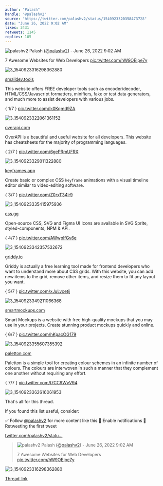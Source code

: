 ```yaml
---
author: "Palash"
handle: "@palashv2"
source: "https://twitter.com/palashv2/status/1540923320358473728"
date: "June 26, 2022 9:02 AM"
likes: 3431
retweets: 1145
replies: 105
---
```

![palashv2](https://pbs.twimg.com/profile_images/1435103134842454016/DfF093MF_normal.jpg)
Palash ([@palashv2](https://twitter.com/palashv2)) - June 26, 2022 9:02 AM

7 Awesome Websites for Web Developers [pic.twitter.com/hW9OElpe7y](https://twitter.com/palashv2/status/1540923320358473728/photo/1)

![3_1540923316298362880](https://pbs.twimg.com/media/FWJ1l44UsAAeT0b.jpg)

[smalldev.tools](https://smalldev.tools/)

This website offers FREE developer tools such as encoder/decoder, HTML/CSS/Javascript formatters, minifiers, fake or test data generators, and much more to assist developers with various jobs.

{ 1/7 } [pic.twitter.com/lk0Kqmd9ZA](https://twitter.com/palashv2/status/1540923327161675777/photo/1)

![3_1540923322061361152](https://pbs.twimg.com/media/FWJ1mOWVEAAygE0.jpg)

[overapi.com](https://overapi.com/)

OverAPI is a beautiful and useful website for all developers. This website has cheatsheets for the majority of programming languages.

{ 2/7 } [pic.twitter.com/6gePRmUFRX](https://twitter.com/palashv2/status/1540923333645987840/photo/1)

![3_1540923329011322880](https://pbs.twimg.com/media/FWJ1moPVEAAwzUn.jpg)

[keyframes.app](https://keyframes.app/)

Create basic or complex CSS `keyframe` animations with a visual timeline editor similar to video-editing software.

{ 3/7 } [pic.twitter.com/Z0rxT34lr9](https://twitter.com/palashv2/status/1540923340302327808/photo/1)

![3_1540923335415975936](https://pbs.twimg.com/media/FWJ1nAGUUAAGzlU.jpg)

[css.gg](https://css.gg/)

Open-source CSS, SVG and Figma UI Icons are available in SVG Sprite, styled-components, NPM & API.

{ 4/7 } [pic.twitter.com/AWwplfGv6e](https://twitter.com/palashv2/status/1540923347210346496/photo/1)

![3_1540923342357532672](https://pbs.twimg.com/media/FWJ1nZ9UEAA6Oin.jpg)

[griddy.io](https://griddy.io/)

Griddy is actually a free learning tool made for frontend developers who want to understand more about CSS grids. With this website, you can add new items to the grid, remove other items, and resize them to fit any layout you want.

{ 5/7 } [pic.twitter.com/xJuLvcetij](https://twitter.com/palashv2/status/1540923353849921536/photo/1)

![3_1540923349211066368](https://pbs.twimg.com/media/FWJ1nzfUsAAob2R.jpg)

[smartmockups.com](https://smartmockups.com/)

Smart Mockups is a website with free high-quality mockups that you may use in your projects. Create stunning product mockups quickly and online.

{ 6/7 } [pic.twitter.com/hKpacOG179](https://twitter.com/palashv2/status/1540923360695050240/photo/1)

![3_1540923355607355392](https://pbs.twimg.com/media/FWJ1oLUUUAAZiif.jpg)

[paletton.com](https://paletton.com/)

Paletton is a simple tool for creating colour schemes in an infinite number of colours. The colours are interwoven in such a manner that they complement one another without requiring any effort.

{ 7/7 } [pic.twitter.com/I7CC9WvV94](https://twitter.com/palashv2/status/1540923367842123776/photo/1)

![3_1540923362616061953](https://pbs.twimg.com/media/FWJ1olbUsAEgiNQ.jpg)

That's all for this thread.

If you found this list useful, consider:

✅ Follow [@palashv2](https://twitter.com/palashv2) for more content like this
🔔 Enable notifications
🔄 Retweeting the first tweet

[twitter.com/palashv2/statu…](https://twitter.com/palashv2/status/1540923320358473728)

> ![palashv2](https://pbs.twimg.com/profile_images/1435103134842454016/DfF093MF_normal.jpg)
> Palash ([@palashv2](https://twitter.com/palashv2)) - June 26, 2022 9:02 AM
> 
> 
> 7 Awesome Websites for Web Developers [pic.twitter.com/hW9OElpe7y](https://twitter.com/palashv2/status/1540923320358473728/photo/1)
> 
![3_1540923316298362880](https://pbs.twimg.com/media/FWJ1l44UsAAeT0b.jpg)

[Thread link](https://twitter.com/palashv2/status/1540923320358473728)